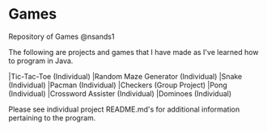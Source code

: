 # Games
Repository of Games
@nsands1

The following are projects and games that I have made as I've learned how to program in Java.

|Tic-Tac-Toe (Individual)
|Random Maze Generator (Individual)
|Snake (Individual)
|Pacman (Individual)
|Checkers (Group Project)
|Pong (Individual)
|Crossword Assister (Individual)
|Dominoes (Individual)


Please see individual project README.md's for additional information pertaining to the program.
